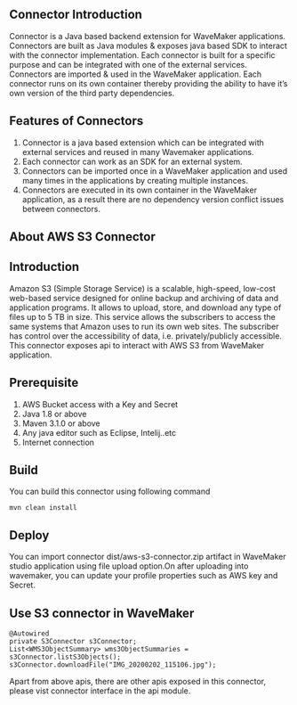## Connector  Introduction
Connector is a Java based backend extension for WaveMaker applications. Connectors are built as Java modules & exposes java based SDK to interact with the connector implementation.
Each connector is built for a specific purpose and can be integrated with one of the external services. Connectors are imported & used in the WaveMaker application. Each connector runs on its own container thereby providing the ability to have it’s own version of the third party dependencies.
## Features of Connectors
1. Connector is a java based extension which can be integrated with external services and reused in many Wavemaker applications.
1. Each connector can work as an SDK for an external system.
1. Connectors can be imported once in a WaveMaker application and used many times in the applications by creating multiple instances.
1. Connectors are executed in its own container in the WaveMaker application, as a result there are no dependency version conflict issues between connectors.
## About AWS S3 Connector
## Introduction
Amazon S3 (Simple Storage Service) is a scalable, high-speed, low-cost web-based service designed for online backup and archiving of data and application programs. It allows to upload, store, and download any type of files up to 5 TB in size. This service allows the subscribers to access the same systems that Amazon uses to run its own web sites. The subscriber has control over the accessibility of data, i.e. privately/publicly accessible.
This connector exposes api to interact with AWS S3 from WaveMaker application.
## Prerequisite
1. AWS Bucket access with a Key and Secret
1. Java 1.8 or above
1. Maven 3.1.0 or above
1. Any java editor such as Eclipse, Intelij..etc
1. Internet connection
## Build
You can build this connector using following command
```
mvn clean install
```

## Deploy
You can import connector dist/aws-s3-connector.zip artifact in WaveMaker studio application using file upload option.On after uploading into wavemaker, you can update your profile properties such as AWS key and Secret.


## Use S3 connector in WaveMaker
```
@Autowired
private S3Connector s3Connector;
List<WMS3ObjectSummary> wms3ObjectSummaries = s3Connector.listS3Objects();
s3Connector.downloadFile("IMG_20200202_115106.jpg");
```
Apart from above apis, there are other apis exposed in this connector, please vist connector interface in the api module.
